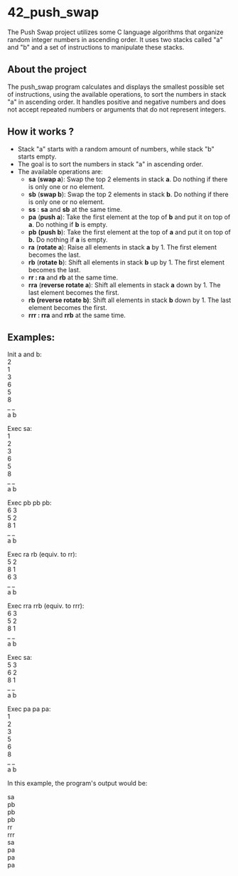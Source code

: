 # 42_push_swap

The Push Swap project utilizes some C language algorithms that organize random integer numbers in ascending order. It uses two stacks called "a" and "b" and a set of instructions to manipulate these stacks.

## About the project

The push_swap program calculates and displays the smallest possible set of instructions, using the available operations, to sort the numbers in stack "a" in ascending order. It handles positive and negative numbers and does not accept repeated numbers or arguments that do not represent integers.

## How it works ?

- Stack "a" starts with a random amount of numbers, while stack "b" starts empty.
- The goal is to sort the numbers in stack "a" in ascending order.
- The available operations are:
  - **sa** (**swap a**): Swap the top 2 elements in stack **a**. Do nothing if there is only one or no element.
  - **sb** (**swap b**): Swap the top 2 elements in stack **b**. Do nothing if there is only one or no element.
  - **ss** : **sa** and **sb** at the same time.
  - **pa** (**push a**): Take the first element at the top of **b** and put it on top of **a**. Do nothing if **b** is empty.
  - **pb** **(push b**): Take the first element at the top of **a** and put it on top of **b.** Do nothing if **a** is empty.
  - **ra** (**rotate a**): Raise all elements in stack **a** by 1. The first element becomes the last.
  - **rb** (**rotate b**): Shift all elements in stack **b** up by 1. The first element becomes the last.
  - **rr : ra** and **rb** at the same time.
  - **rra** (**reverse rotate a**): Shift all elements in stack **a** down by 1. The last element becomes the first.
  - **rb (reverse rotate b)**: Shift all elements in stack **b** down by 1. The last element becomes the first.
  - **rrr : rra** and **rrb** at the same time.

## Examples:

Init a and b:  
2  
1  
3  
6  
5  
8  
_ _  
a b  

Exec sa:  
1  
2  
3  
6  
5  
8  
_ _  
a b  

Exec pb pb pb:  
6 3  
5 2  
8 1  
_ _  
a b  

Exec ra rb (equiv. to rr):  
5 2  
8 1  
6 3  
_ _  
a b  

Exec rra rrb (equiv. to rrr):  
6 3  
5 2  
8 1  
_ _  
a b  

Exec sa:  
5 3  
6 2  
8 1  
_ _  
a b  

Exec pa pa pa:  
1  
2  
3  
5  
6  
8  
_ _  
a b  

In this example, the program's output would be:  

sa  
pb  
pb  
pb  
rr  
rrr  
sa  
pa    
pa  
pa  